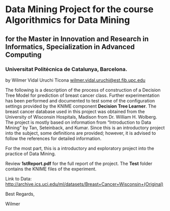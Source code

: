 # Data Mining Project for the course Algorithmics for Data Mining
## for the Master in Innovation and Research in Informatics, Specialization in Advanced Computing
### Universitat Politėcnica de Catalunya, Barcelona.
by Wilmer Vidal Uruchi Ticona wilmer.vidal.uruchi@est.fib.upc.edu

The following is a description of the process of construction of a Decision Tree Model for prediction of breast cancer class. Further experimentation has been performed and documented to test some of the configuration settings provided by the KNIME component __Decision Tree Learner__. The breast cancer database used in this project was obtained from the University of Wisconsin Hospitals, Madison from Dr. William H. Wolberg. The project is mostly based on information from “Introduction to Data Mining” by Tan, Seteinback, and Kumar. Since this is an introductory project into the subject, some definitions are provided; however, it is advised to follow the references for detailed information.

For the most part, this is a introductory and exploratory project into the practice of Data Mining.

Review __1stReport.pdf__ for the full report of the project. The __Test__ folder contains the KNIME files of the experiment.

Link to Data: http://archive.ics.uci.edu/ml/datasets/Breast+Cancer+Wisconsin+(Original)

Best Regards,

Wilmer
